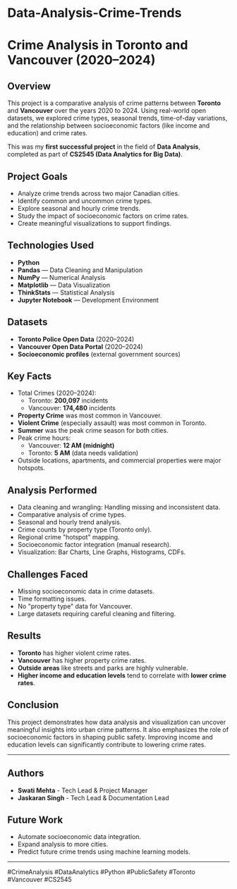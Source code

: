 # Data-Analysis-Crime-Trends
# Crime Analysis in Toronto and Vancouver (2020–2024)

## Overview
This project is a comparative analysis of crime patterns between **Toronto** and **Vancouver** over the years 2020 to 2024. Using real-world open datasets, we explored crime types, seasonal trends, time-of-day variations, and the relationship between socioeconomic factors (like income and education) and crime rates.

This was my **first successful project** in the field of **Data Analysis**, completed as part of **CS2545 (Data Analytics for Big Data)**.

## Project Goals
- Analyze crime trends across two major Canadian cities.
- Identify common and uncommon crime types.
- Explore seasonal and hourly crime trends.
- Study the impact of socioeconomic factors on crime rates.
- Create meaningful visualizations to support findings.

## Technologies Used
- **Python**
- **Pandas** — Data Cleaning and Manipulation
- **NumPy** — Numerical Analysis
- **Matplotlib** — Data Visualization
- **ThinkStats** — Statistical Analysis
- **Jupyter Notebook** — Development Environment

## Datasets
- **Toronto Police Open Data** (2020–2024)
- **Vancouver Open Data Portal** (2020–2024)
- **Socioeconomic profiles** (external government sources)

## Key Facts
- Total Crimes (2020–2024):
  - Toronto: **200,097** incidents
  - Vancouver: **174,480** incidents
- **Property Crime** was most common in Vancouver.
- **Violent Crime** (especially assault) was most common in Toronto.
- **Summer** was the peak crime season for both cities.
- Peak crime hours:
  - Vancouver: **12 AM (midnight)**
  - Toronto: **5 AM** (data needs validation)
- Outside locations, apartments, and commercial properties were major hotspots.

## Analysis Performed
- Data cleaning and wrangling: Handling missing and inconsistent data.
- Comparative analysis of crime types.
- Seasonal and hourly trend analysis.
- Crime counts by property type (Toronto only).
- Regional crime "hotspot" mapping.
- Socioeconomic factor integration (manual research).
- Visualization: Bar Charts, Line Graphs, Histograms, CDFs.

## Challenges Faced
- Missing socioeconomic data in crime datasets.
- Time formatting issues.
- No "property type" data for Vancouver.
- Large datasets requiring careful cleaning and filtering.

## Results
- **Toronto** has higher violent crime rates.
- **Vancouver** has higher property crime rates.
- **Outside areas** like streets and parks are highly vulnerable.
- **Higher income and education levels** tend to correlate with **lower crime rates**.

## Conclusion
This project demonstrates how data analysis and visualization can uncover meaningful insights into urban crime patterns. It also emphasizes the role of socioeconomic factors in shaping public safety. Improving income and education levels can significantly contribute to lowering crime rates.

---

## Authors
- **Swati Mehta** - Tech Lead & Project Manager
- **Jaskaran Singh** - Tech Lead & Documentation Lead

## Future Work
- Automate socioeconomic data integration.
- Expand analysis to more cities.
- Predict future crime trends using machine learning models.

---

#CrimeAnalysis #DataAnalytics #Python #PublicSafety #Toronto #Vancouver #CS2545
